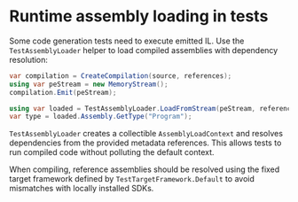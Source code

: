 # Runtime assembly loading in tests

Some code generation tests need to execute emitted IL. Use the `TestAssemblyLoader` helper to load compiled assemblies with dependency resolution:

```csharp
var compilation = CreateCompilation(source, references);
using var peStream = new MemoryStream();
compilation.Emit(peStream);

using var loaded = TestAssemblyLoader.LoadFromStream(peStream, references);
var type = loaded.Assembly.GetType("Program");
```

`TestAssemblyLoader` creates a collectible `AssemblyLoadContext` and resolves dependencies from the provided metadata references. This allows tests to run compiled code without polluting the default context.

When compiling, reference assemblies should be resolved using the fixed target framework defined by `TestTargetFramework.Default` to avoid mismatches with locally installed SDKs.
